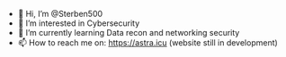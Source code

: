 - 👋 Hi, I’m @Sterben500
- 👀 I’m interested in Cybersecurity
- 🌱 I’m currently learning Data recon and networking security
- 📫 How to reach me on: https://astra.icu (website still in development)


